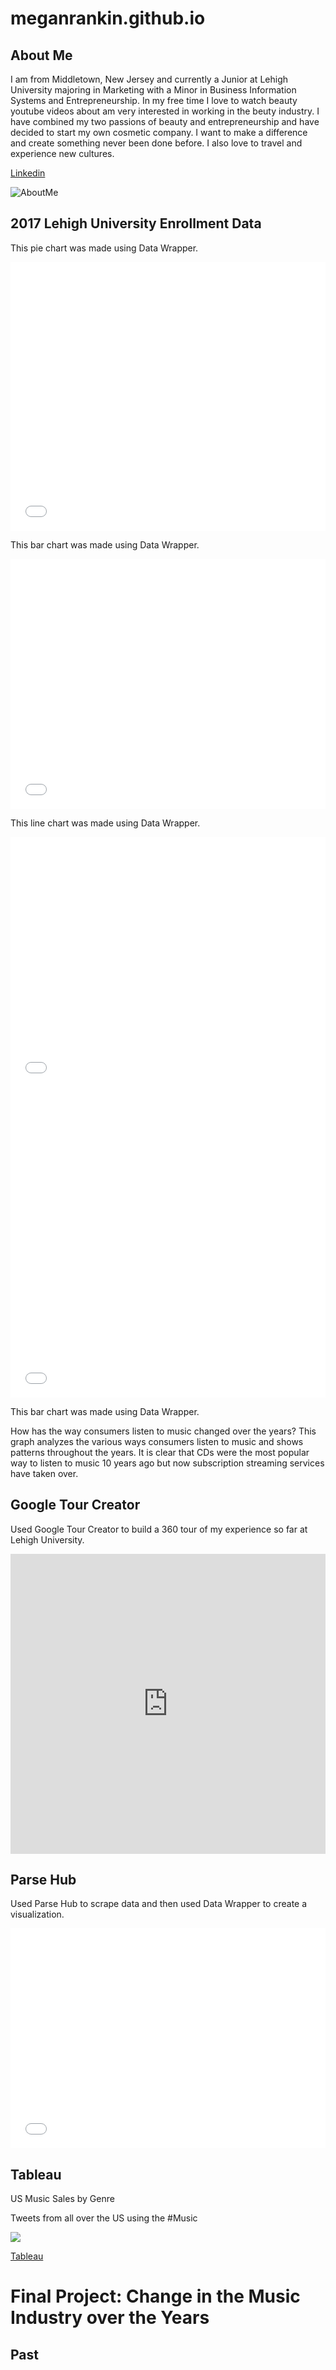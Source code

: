 # meganrankin.github.io

## About Me

I am from Middletown, New Jersey and currently a Junior at Lehigh University majoring in Marketing with a Minor in Business Information Systems and Entrepreneurship. In my free time I love to watch beauty youtube videos about am very interested in working in the beuty industry. I have combined my two passions of beauty and entrepreneurship and have decided to start my own cosmetic company. I want to make a difference and create something never been done before. I also love to travel and experience new cultures. 

[Linkedin](https://www.linkedin.com/in/megan-rankin-24134b12a/)

![AboutMe](http://www.awfireworks.com/wp-content/uploads/2018/04/THUMBNAIL_Fotolia_124863579_Subscription_Monthly_M.jpg)

## 2017 Lehigh University Enrollment Data


This pie chart was made using Data Wrapper. 
<iframe title="Chart: 2017 Lehigh University Undergraduate Enrollment&amp;nbsp;" aria-describedby="The pie chart shows the percentages of undergraduate enrollment in the six colleges at Lehigh University in 2017. College of Arts &amp; Sciences has the largest enrollment among all. " id="datawrapper-chart-hwOVW" src="//datawrapper.dwcdn.net/hwOVW/1/" scrolling="no" frameborder="0" style="width: 0; min-width: 100% !important;" height="430"></iframe><script type="text/javascript">!function(){"use strict";window.addEventListener("message",function(a){if(void 0!==a.data["datawrapper-height"])for(var t in a.data["datawrapper-height"]){var e=document.getElementById("datawrapper-chart-"+t);e&&(e.style.height=a.data["datawrapper-height"][t]+"px")}})}();</script>

This bar chart was made using Data Wrapper.
<iframe title="Chart: 2017 Undergraduate Enrollment Hometowns&amp;nbsp;" aria-describedby="This chart looks about the hometowns of undergraduate students that attend Lehigh University. " id="datawrapper-chart-hnJMr" src="//datawrapper.dwcdn.net/hnJMr/1/" scrolling="no" frameborder="0" style="width: 0; min-width: 100% !important;" height="400"></iframe><script type="text/javascript">!function(){"use strict";window.addEventListener("message",function(a){if(void 0!==a.data["datawrapper-height"])for(var t in a.data["datawrapper-height"]){var e=document.getElementById("datawrapper-chart-"+t);e&&(e.style.height=a.data["datawrapper-height"][t]+"px")}})}();</script>

This line chart was made using Data Wrapper.
<iframe title="Chart: College Enrollment at Lehigh University 2008-2017" aria-describedby="Comparing the enrollment between Lehigh University's three colleges. " id="datawrapper-chart-q1uqx" src="//datawrapper.dwcdn.net/q1uqx/1/" scrolling="no" frameborder="0" style="width: 0; min-width: 100% !important;" height="400"></iframe><script type="text/javascript">!function(){"use strict";window.addEventListener("message",function(a){if(void 0!==a.data["datawrapper-height"])for(var t in a.data["datawrapper-height"]){var e=document.getElementById("datawrapper-chart-"+t);e&&(e.style.height=a.data["datawrapper-height"][t]+"px")}})}();</script>



<iframe title="Chart: Ways Consumers Listen to Music&amp;nbsp;" aria-describedby="" id="datawrapper-chart-x598P" src="//datawrapper.dwcdn.net/x598P/1/" scrolling="no" frameborder="0" style="width: 0; min-width: 100% !important;" height="497"></iframe><script type="text/javascript">!function(){"use strict";window.addEventListener("message",function(a){if(void 0!==a.data["datawrapper-height"])for(var t in a.data["datawrapper-height"]){var e=document.getElementById("datawrapper-chart-"+t);e&&(e.style.height=a.data["datawrapper-height"][t]+"px")}})}();</script>


This bar chart was made using Data Wrapper. 

How has the way consumers listen to music changed over the years? This graph analyzes the various ways consumers listen to music and shows patterns throughout the years. It is clear that CDs were the most popular way to listen to music 10 years ago but now subscription streaming services have taken over. 


## Google Tour Creator 

Used Google Tour Creator to build a 360 tour of my experience so far at Lehigh University. 

<iframe width="100%" height="480px" src="https://poly.google.com/view/9OQGrWckC69/embed?chrome=min" frameborder="0" style="border:none;" allowvr="yes" allow="vr; xr; accelerometer; magnetometer; gyroscope; autoplay;" allowfullscreen mozallowfullscreen="true" webkitallowfullscreen="true" onmousewheel="" ></iframe>


## Parse Hub

Used Parse Hub to scrape data and then used Data Wrapper to create a visualization. 

<iframe title="Chart: Most Popular Music Streaming Services (in millions)&amp;nbsp;" aria-describedby="The most popular music streaming platforms ins 2018 by millions earned. It is clear that Apple Music and Spotify are the most popular. " id="datawrapper-chart-1rj6V" src="//datawrapper.dwcdn.net/1rj6V/1/" scrolling="no" frameborder="0" style="width: 0; min-width: 100% !important;" height="352"></iframe><script type="text/javascript">!function(){"use strict";window.addEventListener("message",function(a){if(void 0!==a.data["datawrapper-height"])for(var t in a.data["datawrapper-height"]){var e=document.getElementById("datawrapper-chart-"+t);e&&(e.style.height=a.data["datawrapper-height"][t]+"px")}})}();</script>




## Tableau 

US Music Sales by Genre


Tweets from all over the US using the #Music 


<div class='tableauPlaceholder' id='viz1555897595623' style='position: relative'><noscript><a href='#'><img alt=' ' src='https:&#47;&#47;public.tableau.com&#47;static&#47;images&#47;US&#47;USMusicSalesbyGenre&#47;Dashboard1&#47;1_rss.png' style='border: none' /></a></noscript><object class='tableauViz'  style='display:none;'><param name='host_url' value='https%3A%2F%2Fpublic.tableau.com%2F' /> <param name='embed_code_version' value='3' /> <param name='site_root' value='' /><param name='name' value='USMusicSalesbyGenre&#47;Dashboard1' /><param name='tabs' value='no' /><param name='toolbar' value='yes' /><param name='static_image' value='https:&#47;&#47;public.tableau.com&#47;static&#47;images&#47;US&#47;USMusicSalesbyGenre&#47;Dashboard1&#47;1.png' /> <param name='animate_transition' value='yes' /><param name='display_static_image' value='yes' /><param name='display_spinner' value='yes' /><param name='display_overlay' value='yes' /><param name='display_count' value='yes' /><param name='filter' value='publish=yes' /></object></div><script type='text/javascript'>var divElement = document.getElementById('viz1555897595623');var vizElement = divElement.getElementsByTagName('object')[0];                    if ( divElement.offsetWidth > 800 ) { vizElement.style.width='1000px';vizElement.style.height='827px';} else if ( divElement.offsetWidth > 500 ) { vizElement.style.width='1000px';vizElement.style.height='827px';} else { vizElement.style.width='100%';vizElement.style.height='727px';}var scriptElement = document.createElement('script');                    scriptElement.src = 'https://public.tableau.com/javascripts/api/viz_v1.js';                    vizElement.parentNode.insertBefore(scriptElement, vizElement);</script>



[Tableau](https://public.tableau.com/views/USMusicSalesbyGenre/Dashboard1?:embed=y&:display_count=yes&publish=yes)



# Final Project: Change in the Music Industry over the Years 

## Past


<div class='tableauPlaceholder' id='viz1557175944438' style='position: relative'><noscript><a href='https:&#47;&#47;public.tableau.com&#47;views&#47;digitalvsphysical&#47;Dashboard1?:embed=y&amp;:display_count=yes&amp;publish=yes'><img alt=' ' src='https:&#47;&#47;public.tableau.com&#47;static&#47;images&#47;di&#47;digitalvsphysical&#47;Dashboard2&#47;1_rss.png' style='border: none' /></a></noscript><object class='tableauViz'  style='display:none;'><param name='host_url' value='https%3A%2F%2Fpublic.tableau.com%2F' /> <param name='embed_code_version' value='3' /> <param name='site_root' value='' /><param name='name' value='digitalvsphysical&#47;Dashboard2' /><param name='tabs' value='no' /><param name='toolbar' value='yes' /><param name='static_image' value='https:&#47;&#47;public.tableau.com&#47;static&#47;images&#47;di&#47;digitalvsphysical&#47;Dashboard2&#47;1.png' /> <param name='animate_transition' value='yes' /><param name='display_static_image' value='yes' /><param name='display_spinner' value='yes' /><param name='display_overlay' value='yes' /><param name='display_count' value='yes' /><param name='filter' value='publish=yes' /></object></div><script type='text/javascript'>var divElement = document.getElementById('viz1557175944438');var vizElement = divElement.getElementsByTagName('object')[0];                    if ( divElement.offsetWidth > 800 ) { vizElement.style.width='1000px';vizElement.style.height='827px';} else if ( divElement.offsetWidth > 500 ) { vizElement.style.width='1000px';vizElement.style.height='827px';} else { vizElement.style.width='100%';vizElement.style.height='1427px';}var scriptElement = document.createElement('script');                    scriptElement.src = 'https://public.tableau.com/javascripts/api/viz_v1.js';                    vizElement.parentNode.insertBefore(scriptElement, vizElement); </script>


[Tableau]https://public.tableau.com/views/digitalvsphysical/Dashboard2?:embed=y&:display_count=yes&publish=yes&:showVizHome=no



## Future



<div class='tableauPlaceholder' id='viz1557175777850' style='position: relative'><noscript><a href='https:&#47;&#47;public.tableau.com&#47;views&#47;digitalvsphysical&#47;Dashboard1?:embed=y&amp;:display_count=yes&amp;publish=yes'><img alt=' ' src='https:&#47;&#47;public.tableau.com&#47;static&#47;images&#47;di&#47;digitalvsphysical&#47;Dashboard1&#47;1_rss.png' style='border: none' /></a></noscript><object class='tableauViz'  style='display:none;'><param name='host_url' value='https%3A%2F%2Fpublic.tableau.com%2F' /> <param name='embed_code_version' value='3' /> <param name='site_root' value='' /><param name='name' value='digitalvsphysical&#47;Dashboard1' /><param name='tabs' value='no' /><param name='toolbar' value='yes' /><param name='static_image' value='https:&#47;&#47;public.tableau.com&#47;static&#47;images&#47;di&#47;digitalvsphysical&#47;Dashboard1&#47;1.png' /> <param name='animate_transition' value='yes' /><param name='display_static_image' value='yes' /><param name='display_spinner' value='yes' /><param name='display_overlay' value='yes' /><param name='display_count' value='yes' /><param name='filter' value='publish=yes' /></object></div> <script type='text/javascript'>var divElement = document.getElementById('viz1557175777850');var vizElement = divElement.getElementsByTagName('object')[0];                    if ( divElement.offsetWidth > 800 ) { vizElement.style.width='100%';vizElement.style.height=(divElement.offsetWidth*0.75)+'px';} else if ( divElement.offsetWidth > 500 ) { vizElement.style.width='100%';vizElement.style.height=(divElement.offsetWidth*0.75)+'px';} else { vizElement.style.width='100%';vizElement.style.height='1077px';}var scriptElement = document.createElement('script');scriptElement.src = 'https://public.tableau.com/javascripts/api/viz_v1.js';                    vizElement.parentNode.insertBefore(scriptElement, vizElement);</script>
